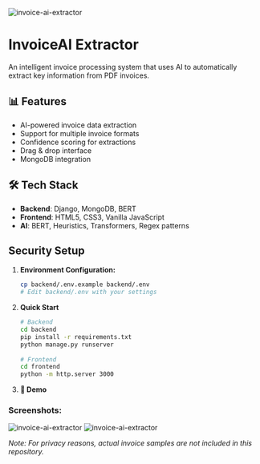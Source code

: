 ![invoice-ai-extractor](https://github.com/RohanKatyayani/invoice-ai-extractor/blob/main/Screenshot%202025-10-15%20at%2010.02.52%E2%80%AFPM.png)

# InvoiceAI Extractor

An intelligent invoice processing system that uses AI to automatically extract key information from PDF invoices.

## 📊 Features
- AI-powered invoice data extraction
- Support for multiple invoice formats
- Confidence scoring for extractions
- Drag & drop interface
- MongoDB integration

## 🛠️ Tech Stack
- **Backend**: Django, MongoDB, BERT
- **Frontend**: HTML5, CSS3, Vanilla JavaScript
- **AI**: BERT, Heuristics, Transformers, Regex patterns
  
## Security Setup

1. **Environment Configuration:**
   ```bash
   cp backend/.env.example backend/.env
   # Edit backend/.env with your settings

2. **Quick Start**
   ```bash
   # Backend
   cd backend
   pip install -r requirements.txt
   python manage.py runserver
  
   # Frontend  
   cd frontend
   python -m http.server 3000

3. **🎯 Demo**

### Screenshots:

![invoice-ai-extractor](https://github.com/RohanKatyayani/invoice-ai-extractor/blob/main/Screenshot%202025-10-15%20at%2010.01.47%E2%80%AFPM.png)
![invoice-ai-extractor](https://github.com/RohanKatyayani/invoice-ai-extractor/blob/main/Screenshot%202025-10-15%20at%2010.03.39%E2%80%AFPM.png)

*Note: For privacy reasons, actual invoice samples are not included in this repository.*
